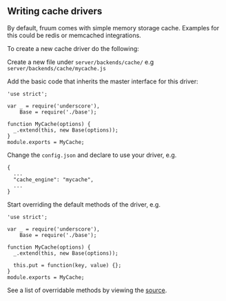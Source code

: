 
## Writing cache drivers

By default, fruum comes with simple memory storage cache. Examples for this could be redis or memcached integrations.

To create a new cache driver do the following:

Create a new file under ```server/backends/cache/``` e.g ```server/backends/cache/mycache.js```

Add the basic code that inherits the master interface for this driver:

```
'use strict';

var _ = require('underscore'),
    Base = require('./base');

function MyCache(options) {
  _.extend(this, new Base(options));
}
module.exports = MyCache;
```

Change the ```config.json``` and declare to use your driver, e.g.

```
{
  ...
  "cache_engine": "mycache",
  ...
}
```

Start overriding the default methods of the driver, e.g.

```
'use strict';

var _ = require('underscore'),
    Base = require('./base');

function MyCache(options) {
  _.extend(this, new Base(options));

  this.put = function(key, value) {};
}
module.exports = MyCache;
```

See a list of overridable methods by viewing the [source](https://github.com/virtualcodewarrior/fruum/blob/master/server/backends/cache/base.js).
